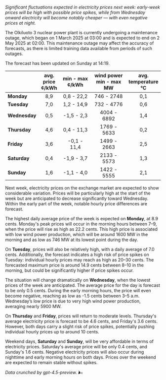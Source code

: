 *Significant fluctuations expected in electricity prices next week: early-week prices will be high with possible price spikes, while from Wednesday onward electricity will become notably cheaper — with even negative prices at night.*

The Olkiluoto 3 nuclear power plant is currently undergoing a maintenance outage, which began on 1 March 2025 at 03:00 and is expected to end on 2 May 2025 at 02:00. This maintenance outage may affect the accuracy of forecasts, as there is limited training data available from periods of such outages.

The forecast has been updated on Sunday at 14:19.

|              | avg.<br>price<br>¢/kWh | min - max<br>¢/kWh | wind power<br>min - max<br>MW | avg.<br>temperature<br>°C |
|:-------------|:----------------------:|:-------------------:|:----------------------------:|:-------------------------:|
| **Monday**   |          8,9           |     0,8 - 22,2      |         746 - 2748           |            0,1            |
| **Tuesday**  |          7,0           |     1,2 - 14,9      |         732 - 4776           |            0,6            |
| **Wednesday**|          0,5           |    -1,5 - 2,3       |        4004 - 6892           |            1,4            |
| **Thursday** |          4,6           |     0,4 - 11,3      |        1769 - 5633           |            0,2            |
| **Friday**   |          3,6           |    -0,1 - 11,4      |        1499 - 2663           |            2,5            |
| **Saturday** |          0,4           |    -1,9 - 3,7       |        2133 - 5573           |            1,3            |
| **Sunday**   |          1,6           |    -1,1 - 4,0       |        1422 - 5555           |            2,1            |

Next week, electricity prices on the exchange market are expected to show considerable variation. Prices will be particularly high at the start of the week but are anticipated to decrease significantly toward Wednesday. Within the early part of the week, notable hourly price differences are forecast.

The highest daily average price of the week is expected on **Monday**, at 8.9 cents. Monday's peak prices will occur in the morning hours between 7–9, when the price will rise as high as 22.2 cents. This high price is associated with low wind power production, which will be around 1600 MW in the morning and as low as 746 MW at its lowest point during the day.

On **Tuesday**, prices will also be relatively high, with a daily average of 7.0 cents. Additionally, the forecast indicates a high risk of price spikes on Tuesday: individual hourly prices may reach as high as 20–30 cents. The forecasted maximum price is around 14.9 cents between 8–10 in the morning, but could be significantly higher if price spikes occur.

The situation will change dramatically on **Wednesday**, when the lowest prices of the week are anticipated. The average price for the day is forecast to be only 0.5 cents. During the early morning hours, the price will even become negative, reaching as low as -1.5 cents between 3–5 a.m. Wednesday’s low price is due to very high wind power production, averaging nearly 5900 MW.

On **Thursday** and **Friday**, prices will return to moderate levels. Thursday's average electricity price is forecast to be 4.6 cents, and Friday's 3.6 cents. However, both days carry a slight risk of price spikes, potentially pushing individual hourly prices up to around 10 cents.

Weekend days, **Saturday** and **Sunday**, will be very affordable in terms of electricity prices. Saturday's average price will be only 0.4 cents, and Sunday's 1.6 cents. Negative electricity prices will also occur during nighttime and early morning hours on both days. Prices over the weekend are expected to remain stable without spikes.

*Data crunched by gpt-4.5-preview.* 🌬️
